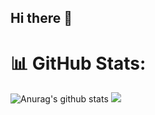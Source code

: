 ## Hi there 👋

<!--
**AmpomahChief/AmpomahChief** is a ✨ _special_ ✨ repository because its `README.md` (this file) appears on your GitHub profile.

Here are some ideas to get you started:

- 🔭 I’m currently working on ...
- 🌱 I’m currently learning ...
- 👯 I’m looking to collaborate on ...
- 🤔 I’m looking for help with ...
- 💬 Ask me about ...
- 📫 How to reach me: ...
- 😄 Pronouns: ...
- ⚡ Fun fact: ...
-->

# 📊 GitHub Stats:

![Anurag's github stats](https://github-readme-stats.vercel.app/api?username=Ampomahchief)
![](https://github-readme-streak-stats.herokuapp.com/?user=Ampomahchief&theme=dark&hide_border=false)<br/>
